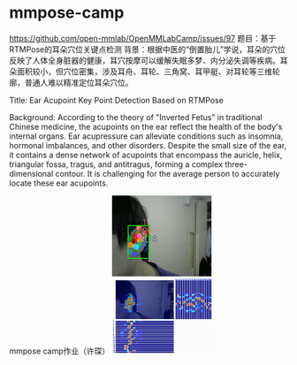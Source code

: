# mmpose-camp
https://github.com/open-mmlab/OpenMMLabCamp/issues/97
题目：基于RTMPose的耳朵穴位关键点检测
背景：根据中医的“倒置胎儿”学说，耳朵的穴位反映了人体全身脏器的健康，耳穴按摩可以缓解失眠多梦、内分泌失调等疾病。耳朵面积较小，但穴位密集，涉及耳舟、耳轮、三角窝、耳甲艇、对耳轮等三维轮廓，普通人难以精准定位耳朵穴位。

Title: Ear Acupoint Key Point Detection Based on RTMPose

Background: According to the theory of "Inverted Fetus" in traditional Chinese medicine, the acupoints on the ear reflect the health of the body's internal organs. Ear acupressure can alleviate conditions such as insomnia, hormonal imbalances, and other disorders. Despite the small size of the ear, it contains a dense network of acupoints that encompass the auricle, helix, triangular fossa, tragus, and antitragus, forming a complex three-dimensional contour. It is challenging for the average person to accurately locate these ear acupoints.

mmpose camp作业（许琛）
![](https://github.com/xuchengithub/mmpose-camp/blob/main/ezgif.com-reverse.gif)
